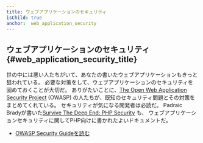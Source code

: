 ```yaml
---
title: ウェブアプリケーションのセキュリティ
isChild: true
anchor:  web_application_security
---
```


## ウェブアプリケーションのセキュリティ {#web_application_security_title}

世の中には悪い人たちがいて、あなたの書いたウェブアプリケーションもきっと狙われている。
必要な対策をして、ウェブアプリケーションのセキュリティを固めておくことが大切だ。
ありがたいことに、[The Open Web Application Security Project][1] (OWASP)
の人たちが、既知のセキュリティ問題とその対策をまとめてくれている。
セキュリティが気になる開発者は必読だ。
Padraic Bradyが書いた[Survive The Deep End: PHP Security][3] も、
ウェブアプリケーションセキュリティに関してPHP向けに書かれたよいドキュメントだ。

* [OWASP Security Guideを読む][2]


[1]: https://www.owasp.org/
[2]: https://www.owasp.org/index.php/Guide_Table_of_Contents
[3]: http://phpsecurity.readthedocs.org/en/latest/index.html

